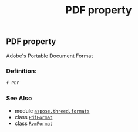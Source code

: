 ﻿---
title: PDF property
second_title: Aspose.3D for Python via .NET API References
description: 
type: docs
weight: 410
url: /python-net/aspose.threed.formats/rvmformat/pdf/
is_root: false
---

## PDF property


Adobe's Portable Document Format
### Definition:
```python
f PDF 
```

### See Also
* module [`aspose.threed.formats`](../../)
* class [`PdfFormat`](/3d/python-net/aspose.threed.formats/pdfformat)
* class [`RvmFormat`](/3d/python-net/aspose.threed.formats/rvmformat)
